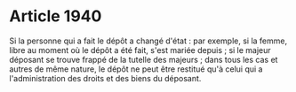 # Article 1940

Si la personne qui a fait le dépôt a changé d'état : par exemple, si la femme, libre au moment où le dépôt a été fait, s'est mariée depuis ; si le majeur déposant se trouve frappé de la tutelle des majeurs ; dans tous les cas et autres de même nature, le dépôt ne peut être restitué qu'à celui qui a l'administration des droits et des biens du déposant.